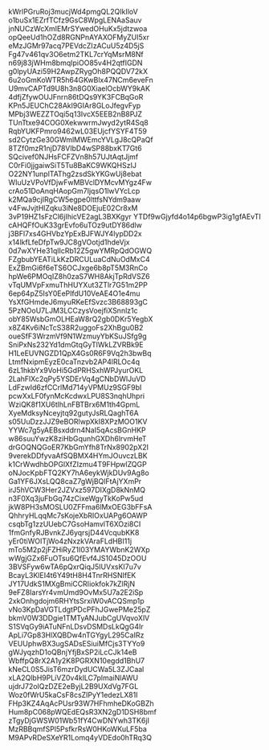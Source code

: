 kWrlPGruRoj3mucjWd4pmgQL2QIkIloV
o1buSx1EZrfTCfz9GsC8WpgLENAaSauv
jnNUCzWcXmIEMrSYwedOHuKx5jdtzwoa
opQeeUd1hOZd8RGNPnAYAXOFMyZUI5xr
eMzJGMr97acq7PEVdcZIzACuU5z4D5jS
Fg47v461qv3O6etm2TKL7crYqMsrM8Nf
n69j83jWHm8bmqIpiOO85v4H2qtfIGDN
g0lpyUAzi59H2AwpZRygOh8PQQDV72kX
6u2oGmKoWTR5h64GKwBlx47NCm6eveFn
U9mvCAPTd9U8h3n8G0XiaelOcbWY9kAK
4dfjZfywOUJFnrn86tDQs9YK3FCBqGoR
KPn5JEUChC28Akl9GIAr8GLoJfegvFyp
MPbj3WEZZTOqi5q13IvcX5EEB2nB8PJZ
TUnTtxe94COG0XekwwrmJwyd2ytR4Sq8
RqbYUKFPmro9462wL03EUjcfYSYF4T59
sd2CytzGe30GWmlMWEmcYVLgJ8cQPaQf
8TZf0mzR1njD78VlbD4wSP88bxKT7Gt6
SQcivef0NJHsFCFZVn8h57UJtAqtJjmf
C0rFi0jjgaiwSiT5Tu8BaKC9WKQHSzIJ
O22NY1unplTAThg2zsdSkYKGwUj8ebat
WIuUzVPoVfDjwFwMBVclDYMcvMYgz4Fw
crAo51DoAnqHAopGm7IjqsO1lwVYcLcp
k2MQa9cjIRgCW5egpe0lttfsNYdm9aaw
v4FwJvjtHlZqku3iNe8DOEjuE02Cr8xM
3vP19HZ1sFzCl6jIhicVE2agL3BXKgyr
YTDf9wGjyfd4o14p6bgwP3ig1gfAEvTI
cAHQFfOuK33grEvfo6uTOz9utDY86dlw
j3BFl7xs4GHVbzYpExBJFWJY4IypDD2x
x14lkfLfeDfpTw9JC8gVOotjd1hdeVjx
0d7wXYHe31qlIcRb12Z5gwYMRpQdOGWQ
FZgbubYEATiLkKzDRCULuaCdNuOdMxC4
ExZBmGi6f6eTS6OCJxge6b8pT5M3RnCo
hpWe6PMOqIZ8h0zaS7WH8AkjTpRdVSZ6
vTqUMVpFxmuThHUYXut3ZTlr7G51m2PP
6ep64pZ5IsY0EePlfdU10VeAE4O1e4mu
YsXfGHmdeJ6myuRKeEfSvzc3B68893gC
5PzNOoU7LJM3LCCzysVoejfiXSnnlz1c
obY85WsbGmOLHEaW8rQ2gb0DKr5YegbX
x8Z4Kv6iNcTcS38R2uggoFs2XhBgu0B2
oueSfF3WrzmVf9N1WzmuyYbKSuJSfg9g
SniPxNs232Yd1dmGtqGyTlWkLZVRBk9E
H1LeEUVNGZD1QpX4Gs0R6F9Vq2h3bwBq
LtmfNxipmEyzE0caTnzvb2AP4lRLOc4q
6zL1hkbYx9VoHi5GdPRHSxhWPJyurOKL
2LahFlXc2qPy5YSDErVq4gCNbDWlJuVD
LdFzwId6zfCCrlMd714yVPMUz9SGF9bI
pcwXxLF0fynMcKcdwxLPU8S3nqhUhpri
WziQK8f1XU6tlhLnFBTBrx6M1th4GpmL
XyeMdksyNceyjtq92gutyJsRLQaghT6A
s05UuDzzJJZ9eBORlwpXkI8XPzMOO1KV
YYWc7g5yAEBsxddrn4NaI5qAcsBGnHKP
w86suuYwzK8ziHbGqunhGXDh6lrvmHeT
drGOQNQGoER7KbGmYfh8TrNx8902pX2I
9verekDDfyvaAfSQBMX4HYmJOuvczLBK
k1CrWwdhbOPGlXfZIzmu4T9FHpwlZQGP
oNJocKpbFTQ2KY7hA6eykWjkDUv9Ag8o
Ga1YF6JXsLQQ8caZ7gWjBQlFtAjYXmPr
irJ5hVCW3Her2JZVxz597DIXgD8kNnMQ
n3F0Xq3juFbGq74zCixeWgyTkKoPw5ud
jkW8PH3sMOSLU0ZFFma6lMxOEG3bFFsA
QhhryHLqqMc7sKojeXbRIOxUAPg6OAWP
csqbTg1zzUUebC7GsoHamvlT6XOzi8CI
1fmGnfyRJBvnkZJ6yqrsjD44VcqubKK8
yEr0tiWOITjWo4zNxzkVAraFLdHBI11j
mTo5M2p2jFZHiRyZ1I03YMAYWbnK2WXp
wWgjGZx6FuOTsu6QfEvf4JS1045DzOOU
3BVSFyw6wTA6pQxrQiqJ5IUVxsKI7u7v
BcayL3KlEI4t6Y49tH8H4TnrRHSNIfEK
JY17UdkS1MXgBmiCCRIiokfok7kZlRjN
9eFZ8IarsYr4vmUmd9OvMx5U7a2E2iSp
2xkOnhgdojm6RHYtsSrxiW0vACQSmp1p
vNo3KpDaVGTLdgtPDcPFhJGwePMe25pZ
bkmV0W3DDgie1TMTyANJubCgUVqvoXlV
S1SVqGy9iATuNFnLDsvDSMDsLkQgG4Ir
ApLi7Gp83HlXQBDw4nTGYgyL295CaIRz
VEUUphwBX3ugSADsESiuiMfCjs3TYYo9
gWJyqzhD1oQBnjYfjBxSP2iLcCJk14eB
WbffpQ8rX2A1y2K8PGRXN10egdd1BhU7
kNeCL0S5JisT6mzrDydUCWa5L3ZJCaal
xLA2QlbH9PLiVZ0v4klLC7plmaiNlAWU
ujdrJ72oIQzDZE2eByjL2B9UXdVg7FGL
Woz0fWrU5kaCsF8csZIPyY1edezLX81I
FHp3KZ4AqAcPUsr93W7HFhmheDKoGBZh
Hum8pC068pWQEdEQsR3XN2gD1DSH8bmf
zTgyDjGWSW01Wb51fY4CwDNYwh3TK6jI
MzRBBqmfSPl5PsfkrRsW0HKoWKuLF5ba
M9APvRDeSXeYR1Lomq4yVDEdo0hTRq3Q
